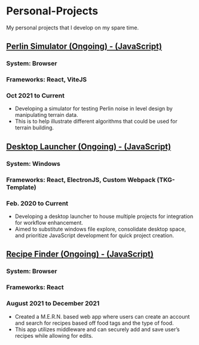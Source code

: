 # Personal-Projects
 My personal projects that I develop on my spare time. 

## [Perlin Simulator (Ongoing) - (JavaScript)](https://github.com/tgraha09/PerlinSimulator)
### System: Browser
### Frameworks: React, ViteJS
### Oct 2021 to Current
* Developing a simulator for testing Perlin noise in level design by manipulating terrain data.
* This is to help illustrate different algorithms that could be used for terrain building. 

## [Desktop Launcher (Ongoing) - (JavaScript)](https://github.com/tgraha09/Desktop-Launcher)
### System: Windows
### Frameworks: React, ElectronJS, Custom Webpack (TKG-Template)
### Feb. 2020 to Current
* Developing a desktop launcher to house multiple projects for integration for workflow enhancement.
* Aimed to substitute windows file explore, consolidate desktop space, and prioritize JavaScript development for quick project creation. 

## [Recipe Finder (Ongoing) - (JavaScript)](https://github.com/tgraha09/DomoMaker-A-Start)
### System: Browser
### Frameworks: React
### August 2021 to December 2021
* Created a M.E.R.N. based web app where users can create an account and search for recipes based off food tags and the type of food. 
* This app utilizes middleware and can securely add and save user’s recipes while allowing for edits.  


